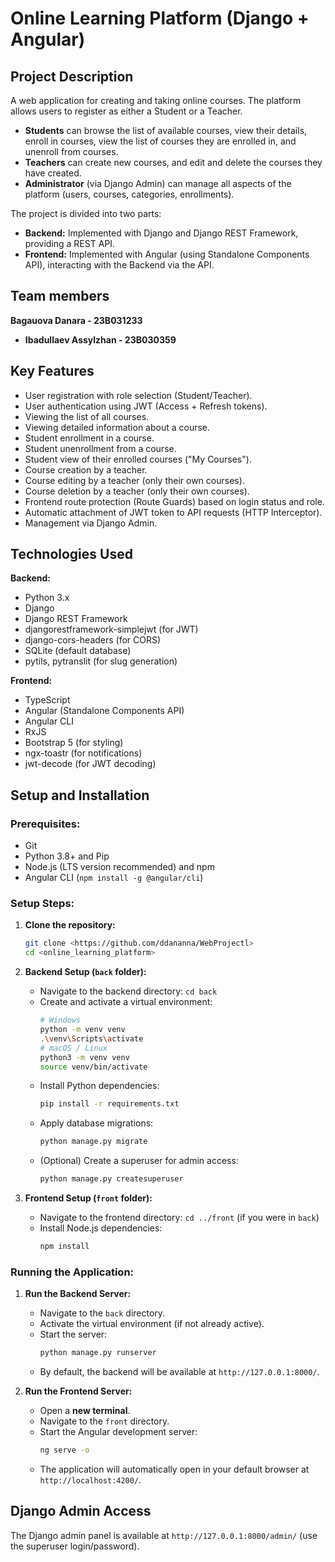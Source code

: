 # Online Learning Platform (Django + Angular)

## Project Description

A web application for creating and taking online courses. The platform allows users to register as either a Student or a Teacher.

* **Students** can browse the list of available courses, view their details, enroll in courses, view the list of courses they are enrolled in, and unenroll from courses.
* **Teachers** can create new courses, and edit and delete the courses they have created.
* **Administrator** (via Django Admin) can manage all aspects of the platform (users, courses, categories, enrollments).

The project is divided into two parts:
* **Backend:** Implemented with Django and Django REST Framework, providing a REST API.
* **Frontend:** Implemented with Angular (using Standalone Components API), interacting with the Backend via the API.

## Team members
**Bagauova Danara - 23B031233**
* **Ibadullaev Assylzhan - 23B030359**

## Key Features

* User registration with role selection (Student/Teacher).
* User authentication using JWT (Access + Refresh tokens).
* Viewing the list of all courses.
* Viewing detailed information about a course.
* Student enrollment in a course.
* Student unenrollment from a course.
* Student view of their enrolled courses ("My Courses").
* Course creation by a teacher.
* Course editing by a teacher (only their own courses).
* Course deletion by a teacher (only their own courses).
* Frontend route protection (Route Guards) based on login status and role.
* Automatic attachment of JWT token to API requests (HTTP Interceptor).
* Management via Django Admin.

## Technologies Used

**Backend:**
* Python 3.x
* Django
* Django REST Framework
* djangorestframework-simplejwt (for JWT)
* django-cors-headers (for CORS)
* SQLite (default database)
* pytils, pytranslit (for slug generation)

**Frontend:**
* TypeScript
* Angular (Standalone Components API)
* Angular CLI
* RxJS
* Bootstrap 5 (for styling)
* ngx-toastr (for notifications)
* jwt-decode (for JWT decoding)

## Setup and Installation

### Prerequisites:
* Git
* Python 3.8+ and Pip
* Node.js (LTS version recommended) and npm
* Angular CLI (`npm install -g @angular/cli`)

### Setup Steps:

1.  **Clone the repository:**
    ```bash
    git clone <https://github.com/ddananna/WebProjectl>
    cd <online_learning_platform>
    ```

2.  **Backend Setup (`back` folder):**
    * Navigate to the backend directory: `cd back`
    * Create and activate a virtual environment:
        ```bash
        # Windows
        python -m venv venv
        .\venv\Scripts\activate
        # macOS / Linux
        python3 -m venv venv
        source venv/bin/activate
        ```
    * Install Python dependencies:
        ```bash
        pip install -r requirements.txt
        ```
    * Apply database migrations:
        ```bash
        python manage.py migrate
        ```
    * (Optional) Create a superuser for admin access:
        ```bash
        python manage.py createsuperuser
        ```

3.  **Frontend Setup (`front` folder):**
    * Navigate to the frontend directory: `cd ../front` (if you were in `back`)
    * Install Node.js dependencies:
        ```bash
        npm install
        ```

### Running the Application:

1.  **Run the Backend Server:**
    * Navigate to the `back` directory.
    * Activate the virtual environment (if not already active).
    * Start the server:
        ```bash
        python manage.py runserver
        ```
    * By default, the backend will be available at `http://127.0.0.1:8000/`.

2.  **Run the Frontend Server:**
    * Open a **new terminal**.
    * Navigate to the `front` directory.
    * Start the Angular development server:
        ```bash
        ng serve -o
        ```
    * The application will automatically open in your default browser at `http://localhost:4200/`.

## Django Admin Access

The Django admin panel is available at `http://127.0.0.1:8000/admin/` (use the superuser login/password).
